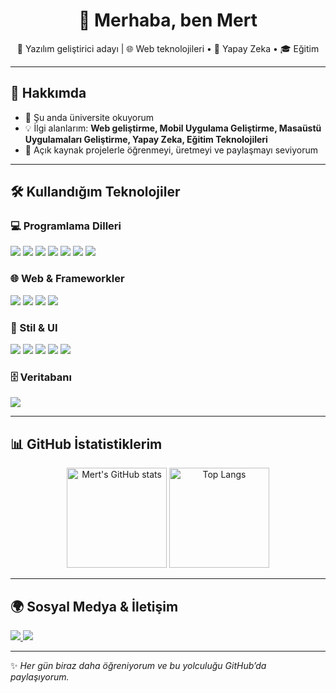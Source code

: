 <!-- Profil README.md -->

<h1 align="center">👋 Merhaba, ben Mert</h1>

<p align="center">
🚀 Yazılım geliştirici adayı | 🌐 Web teknolojileri • 🤖 Yapay Zeka • 🎓 Eğitim  
</p>

---

## 🚀 Hakkımda
- 🌱 Şu anda üniversite okuyorum
- 💡 İlgi alanlarım: **Web geliştirme, Mobil Uygulama Geliştirme, Masaüstü Uygulamaları Geliştirme, Yapay Zeka, Eğitim Teknolojileri**  
- 🔭 Açık kaynak projelerle öğrenmeyi, üretmeyi ve paylaşmayı seviyorum    

---

## 🛠️ Kullandığım Teknolojiler

### 💻 Programlama Dilleri
<p align="left">
  <img src="https://img.shields.io/badge/Python-3776AB?style=for-the-badge&logo=python&logoColor=white" />
  <img src="https://img.shields.io/badge/C%23-239120?style=for-the-badge&logo=c-sharp&logoColor=white" />
  <img src="https://img.shields.io/badge/C++-00599C?style=for-the-badge&logo=cplusplus&logoColor=white" />
  <img src="https://img.shields.io/badge/JavaScript-F7DF1E?style=for-the-badge&logo=javascript&logoColor=black" />
  <img src="https://img.shields.io/badge/PHP-777BB4?style=for-the-badge&logo=php&logoColor=white" />
  <img src="https://img.shields.io/badge/Java-007396?style=for-the-badge&logo=java&logoColor=white" />
  <img src="https://img.shields.io/badge/Kotlin-0095D5?style=for-the-badge&logo=kotlin&logoColor=white" />
</p>

### 🌐 Web & Frameworkler
<p align="left">
  <img src="https://img.shields.io/badge/.NET%20MVC-512BD4?style=for-the-badge&logo=dotnet&logoColor=white" />
  <img src="https://img.shields.io/badge/React-20232A?style=for-the-badge&logo=react&logoColor=61DAFB" />
  <img src="https://img.shields.io/badge/Next.js-000000?style=for-the-badge&logo=nextdotjs&logoColor=white" />
  <img src="https://img.shields.io/badge/React%20Native-20232A?style=for-the-badge&logo=react&logoColor=61DAFB" />
</p>

### 🎨 Stil & UI
<p align="left">
  <img src="https://img.shields.io/badge/TailwindCSS-38B2AC?style=for-the-badge&logo=tailwind-css&logoColor=white" />
  <img src="https://img.shields.io/badge/Bootstrap-563D7C?style=for-the-badge&logo=bootstrap&logoColor=white" />
  <img src="https://img.shields.io/badge/NativeWind-38B2AC?style=for-the-badge&logo=tailwind-css&logoColor=white" />
  <img src="https://img.shields.io/badge/HTML5-E34F26?style=for-the-badge&logo=html5&logoColor=white" />
  <img src="https://img.shields.io/badge/CSS3-1572B6?style=for-the-badge&logo=css3&logoColor=white" />
</p>

### 🗄️ Veritabanı
<p align="left">
  <img src="https://img.shields.io/badge/MySQL-4479A1?style=for-the-badge&logo=mysql&logoColor=white" />
</p>

---

## 📊 GitHub İstatistiklerim

<p align="center">
  <img src="https://github-readme-stats.vercel.app/api?username=Mertdnss&show_icons=true&theme=radical" alt="Mert's GitHub stats" height="160" />
  <img src="https://github-readme-stats.vercel.app/api/top-langs/?username=Mertdnss&layout=compact&theme=radical" alt="Top Langs" height="160"/>
</p>

---

## 🌍 Sosyal Medya & İletişim
<p align="left">
  <a href="https://github.com/Mertdnss">
    <img src="https://img.shields.io/badge/GitHub-100000?style=for-the-badge&logo=github&logoColor=white"/>
  </a>
  <a href="mailto:mertdanis156@gmail.com">
    <img src="https://img.shields.io/badge/Email-D14836?style=for-the-badge&logo=gmail&logoColor=white"/>
  </a>
</p>

---

✨ *Her gün biraz daha öğreniyorum ve bu yolculuğu GitHub’da paylaşıyorum.*
